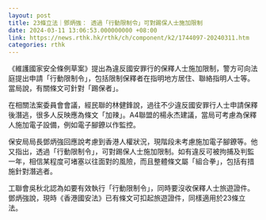 ```yaml
---
layout: post
title: 23條立法｜鄧炳強： 透過「行動限制令」可對踢保人士施加限制
date: 2024-03-11 13:06:53.000000000 +08:00
link: https://news.rthk.hk/rthk/ch/component/k2/1744097-20240311.htm
categories: rthk
---
```


《維護國家安全條例草案》提出為違反國安罪行的保釋人士施加限制，警方可向法庭提出申請「行動限制令」，包括限制保釋者在指明地方居住、聯絡指明人士等。當局說，有關條文可針對「踢保者」。

在相關法案委員會會議，經民聯的林健鋒說，過往不少違反國安罪行人士申請保釋後潛逃，很多人反映應為條文「加辣」。A4聯盟的楊永杰建議，當局可考慮為保釋人施加電子設備，例如電子腳鐐以作監控。

保安局局長鄧炳強回應說考慮到香港人權狀況，現階段未考慮施加電子腳鐐等。他又指出，透過「行動限制令」，可對踢保人士施加限制。如有違反可被拘捕及判監一年，相信某程度可堵塞以往面對的風險，而且整體條文屬「組合拳」，包括有措施針對潛逃者。

工聯會吳秋北認為如要有效執行「行動限制令」，同時要沒收保釋人士旅遊證件。鄧炳強說，現時《香港國安法》已有條文可扣起旅遊證件，同樣適用於23條立法。
